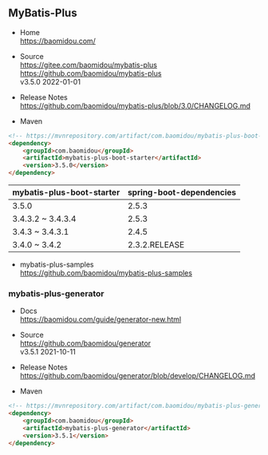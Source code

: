 
## MyBatis-Plus

- Home  
  https://baomidou.com/

- Source  
  https://gitee.com/baomidou/mybatis-plus  
  https://github.com/baomidou/mybatis-plus  
  v3.5.0 2022-01-01

- Release Notes  
  https://github.com/baomidou/mybatis-plus/blob/3.0/CHANGELOG.md

- Maven
```html
<!-- https://mvnrepository.com/artifact/com.baomidou/mybatis-plus-boot-starter -->
<dependency>
    <groupId>com.baomidou</groupId>
    <artifactId>mybatis-plus-boot-starter</artifactId>
    <version>3.5.0</version>
</dependency>
```
| mybatis-plus-boot-starter | spring-boot-dependencies |
| --- | --- |
| 3.5.0 | 2.5.3 |
| 3.4.3.2 ~ 3.4.3.4 | 2.5.3 |
| 3.4.3 ~ 3.4.3.1 | 2.4.5 |
| 3.4.0 ~ 3.4.2 | 2.3.2.RELEASE |

- mybatis-plus-samples  
  https://github.com/baomidou/mybatis-plus-samples


### mybatis-plus-generator

- Docs  
  https://baomidou.com/guide/generator-new.html

- Source  
  https://github.com/baomidou/generator  
  v3.5.1 2021-10-11

- Release Notes  
  https://github.com/baomidou/generator/blob/develop/CHANGELOG.md

- Maven
```html
<!-- https://mvnrepository.com/artifact/com.baomidou/mybatis-plus-generator -->
<dependency>
    <groupId>com.baomidou</groupId>
    <artifactId>mybatis-plus-generator</artifactId>
    <version>3.5.1</version>
</dependency>
```

